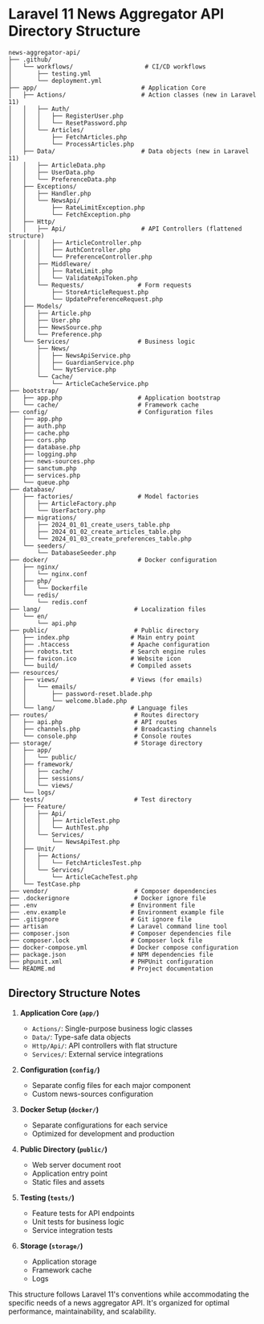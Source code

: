 # Laravel 11 News Aggregator API Directory Structure

```
news-aggregator-api/
├── .github/
│   └── workflows/                    # CI/CD workflows
│       ├── testing.yml
│       └── deployment.yml
├── app/                             # Application Core
│   ├── Actions/                     # Action classes (new in Laravel 11)
│   │   ├── Auth/
│   │   │   ├── RegisterUser.php
│   │   │   └── ResetPassword.php
│   │   └── Articles/
│   │       ├── FetchArticles.php
│   │       └── ProcessArticles.php
│   ├── Data/                        # Data objects (new in Laravel 11)
│   │   ├── ArticleData.php
│   │   ├── UserData.php
│   │   └── PreferenceData.php
│   ├── Exceptions/
│   │   ├── Handler.php
│   │   └── NewsApi/
│   │       ├── RateLimitException.php
│   │       └── FetchException.php
│   ├── Http/
│   │   ├── Api/                     # API Controllers (flattened structure)
│   │   │   ├── ArticleController.php
│   │   │   ├── AuthController.php
│   │   │   └── PreferenceController.php
│   │   ├── Middleware/
│   │   │   ├── RateLimit.php
│   │   │   └── ValidateApiToken.php
│   │   └── Requests/               # Form requests
│   │       ├── StoreArticleRequest.php
│   │       └── UpdatePreferenceRequest.php
│   ├── Models/
│   │   ├── Article.php
│   │   ├── User.php
│   │   ├── NewsSource.php
│   │   └── Preference.php
│   └── Services/                   # Business logic
│       ├── News/
│       │   ├── NewsApiService.php
│       │   ├── GuardianService.php
│       │   └── NytService.php
│       └── Cache/
│           └── ArticleCacheService.php
├── bootstrap/
│   ├── app.php                     # Application bootstrap
│   └── cache/                      # Framework cache
├── config/                         # Configuration files
│   ├── app.php
│   ├── auth.php
│   ├── cache.php
│   ├── cors.php
│   ├── database.php
│   ├── logging.php
│   ├── news-sources.php
│   ├── sanctum.php
│   ├── services.php
│   └── queue.php
├── database/
│   ├── factories/                  # Model factories
│   │   ├── ArticleFactory.php
│   │   └── UserFactory.php
│   ├── migrations/
│   │   ├── 2024_01_01_create_users_table.php
│   │   ├── 2024_01_02_create_articles_table.php
│   │   └── 2024_01_03_create_preferences_table.php
│   └── seeders/
│       └── DatabaseSeeder.php
├── docker/                         # Docker configuration
│   ├── nginx/
│   │   └── nginx.conf
│   ├── php/
│   │   └── Dockerfile
│   └── redis/
│       └── redis.conf
├── lang/                          # Localization files
│   └── en/
│       └── api.php
├── public/                        # Public directory
│   ├── index.php                 # Main entry point
│   ├── .htaccess                 # Apache configuration
│   ├── robots.txt                # Search engine rules
│   ├── favicon.ico               # Website icon
│   └── build/                    # Compiled assets
├── resources/
│   ├── views/                    # Views (for emails)
│   │   └── emails/
│   │       ├── password-reset.blade.php
│   │       └── welcome.blade.php
│   └── lang/                     # Language files
├── routes/                        # Routes directory
│   ├── api.php                    # API routes
│   ├── channels.php               # Broadcasting channels
│   └── console.php                # Console routes
├── storage/                       # Storage directory
│   ├── app/
│   │   └── public/
│   ├── framework/
│   │   ├── cache/
│   │   ├── sessions/
│   │   └── views/
│   └── logs/
├── tests/                         # Test directory
│   ├── Feature/
│   │   ├── Api/
│   │   │   ├── ArticleTest.php
│   │   │   └── AuthTest.php
│   │   └── Services/
│   │       └── NewsApiTest.php
│   ├── Unit/
│   │   ├── Actions/
│   │   │   └── FetchArticlesTest.php
│   │   └── Services/
│   │       └── ArticleCacheTest.php
│   └── TestCase.php
├── vendor/                        # Composer dependencies
├── .dockerignore                  # Docker ignore file
├── .env                          # Environment file
├── .env.example                  # Environment example file
├── .gitignore                    # Git ignore file
├── artisan                       # Laravel command line tool
├── composer.json                 # Composer dependencies file
├── composer.lock                 # Composer lock file
├── docker-compose.yml            # Docker compose configuration
├── package.json                  # NPM dependencies file
├── phpunit.xml                   # PHPUnit configuration
└── README.md                     # Project documentation
```

## Directory Structure Notes

1. **Application Core (`app/`)**
   - `Actions/`: Single-purpose business logic classes
   - `Data/`: Type-safe data objects
   - `Http/Api/`: API controllers with flat structure
   - `Services/`: External service integrations

2. **Configuration (`config/`)**
   - Separate config files for each major component
   - Custom news-sources configuration

3. **Docker Setup (`docker/`)**
   - Separate configurations for each service
   - Optimized for development and production

4. **Public Directory (`public/`)**
   - Web server document root
   - Application entry point
   - Static files and assets

5. **Testing (`tests/`)**
   - Feature tests for API endpoints
   - Unit tests for business logic
   - Service integration tests

6. **Storage (`storage/`)**
   - Application storage
   - Framework cache
   - Logs

This structure follows Laravel 11's conventions while accommodating the specific needs of a news aggregator API. It's organized for optimal performance, maintainability, and scalability.